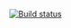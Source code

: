 [![Build status](https://ci.appveyor.com/api/projects/status/9lauaeir25nockj3/branch/main?svg=true)](https://ci.appveyor.com/project/fv-andrey/automation/branch/main)